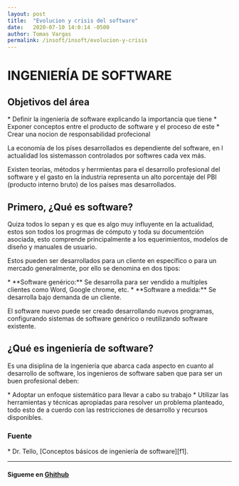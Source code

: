 ```yaml
---
layout: post
title:  "Evolucion y crisis del software"
date:   2020-07-10 14:0:14 -0500
author: Tomas Vargas
permalink: /insoft/insoft/evolucion-y-crisis
---
```

<script src="https://kit.fontawesome.com/7316530f41.js" crossorigin="anonymous"></script>
<h1>INGENIERÍA DE SOFTWARE</h1>
<H2>Objetivos del área</H2>
* Definir la ingeniería de software explicando la importancia que tiene
* Exponer conceptos entre el producto de software y el proceso de este
* Crear una nocion de responsabilidad profecional
<p>La economía de los píses desarrollados es dependiente del software, en l actualidad los sistemasson controlados por softwres cada vex más.</p>
<p>Existen teorías, métodos y herrmientas para el desarrollo profesional del software y el gasto en la industria representa un alto porcentaje del PBI (producto interno bruto) de los países mas desarrollados.</p>

<h2>Primero, ¿Qué es software?</h2>
<p>Quiza todos lo sepan y es que es algo muy influyente en la actualidad, estos son todos los progrmas de cómputo y toda su documentción asociada, esto comprende principalmente a los equerimientos, modelos de diseño y manuales de usuario.</p>
<p>Estos pueden ser desarrollados para un cliente en específico o para un mercado generalmente, por ello se denomina en dos tipos:</p>
* **Software genérico:** Se desarrolla para ser vendido a multiples clientes como Word, Google chrome, etc.
* **Software a medida:** Se desarrolla bajo demanda de un cliente.
<p>El software nuevo puede ser creado desarrollando nuevos programas, configurando sistemas de software genérico o reutilizando software existente.</p>

<h2>¿Qué es ingeniería de software?</h2>
<p>Es una disiplina de la ingeniería que abarca cada aspecto en cuanto al desarrollo de software, los ingenieros de software saben que para ser un buen profesional deben:</p>
* Adoptar un enfoque sistemático para llevar a cabo su trabajo
* Utilizar las herramientas y técnicas apropiadas para resolver un problema planteado, todo esto de a cuerdo con las restricciones de desarrollo y recursos disponibles.

<h3>Fuente</h3>
* Dr. Tello, [Conceptos básicos de ingeniería de software][f1].
<hr>
<h4>Sigueme en <a href="https://github.com/tomvargas" target="_blank"><i class="fab fa-github"></i> Ghithub</a></h4>

[f1]: https://www.tamps.cinvestav.mx/~ertello/swe/sesion01.pdf
